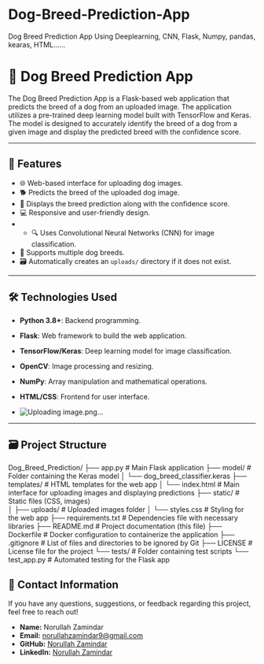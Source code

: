   # Dog-Breed-Prediction-App
Dog Breed Prediction App Using Deeplearning, CNN, Flask, Numpy, pandas, kearas, HTML......
# 🐾 Dog Breed Prediction App

The Dog Breed Prediction App is a Flask-based web application that predicts the breed of a dog from an uploaded image. The application utilizes a pre-trained deep learning model built with TensorFlow and Keras. The model is designed to accurately identify the breed of a dog from a given image and display the predicted breed with the confidence score.

---
                  
## 🚀 **Features**             
- 🌐 Web-based interface for uploading dog images.                                                                          
- 🐕 Predicts the breed of the uploaded dog image.                                            
- 🎯 Displays the breed prediction along with the confidence score.                                                                        
- 💻 Responsive and user-friendly design.                  
- - 🔍 Uses Convolutional Neural Networks (CNN) for image classification.                                                                                                                                                                                                                                                                                                                          
- 📝 Supports multiple dog breeds.                                                                                                                                                                                                                                                                                                                                                                                                                                                                                                                                                 
- 🗃️ Automatically creates an `uploads/` directory if it does not exist.                                                                                                                                                                                                                                                                                                                                                                                                                
                                                                                                                                                                             
---                                                                                                                                                                                                                                         
                                                                                                             
## 🛠️ **Technologies Used**                                                                                                                                                                                                                    
- **Python 3.8+**: Backend programming.                                                                                                                      
- **Flask**: Web framework to build the web application.                                                                                                                                                  
- **TensorFlow/Keras**: Deep learning model for image classification.                                                                                       
- **OpenCV**: Image processing and resizing.                                                        
- **NumPy**: Array manipulation and mathematical operations.
- **HTML/CSS**: Frontend for user interface.

- ![Uploading image.png…]()


---

## 🗃️ **Project Structure**
Dog_Breed_Prediction/
├── app.py               # Main Flask application
├── model/               # Folder containing the Keras model
│   └── dog_breed_classifier.keras
├── templates/           # HTML templates for the web app
│   └── index.html        # Main interface for uploading images and displaying predictions
├── static/              # Static files (CSS, images)                     
│   ├── uploads/         # Uploaded images folder
│   └── styles.css       # Styling for the web app
├── requirements.txt     # Dependencies file with necessary libraries
├── README.md            # Project documentation (this file)
├── Dockerfile           # Docker configuration to containerize the application
├── .gitignore           # List of files and directories to be ignored by Git
├── LICENSE              # License file for the project
└── tests/               # Folder containing test scripts
    └── test_app.py      # Automated testing for the Flask app


## 📧 **Contact Information**
If you have any questions, suggestions, or feedback regarding this project, feel free to reach out!

- **Name:** Norullah Zamindar
- **Email:** [norullahzamindar9@gmail.com](noorullahzamindar9@gmail.com)
- **GitHub:** [Norullah Zamindar]([https://github.com/Noorullah_Zamindar_007](https://github.com/Noorullah_Zamindar_007))
- **LinkedIn:** [Norullah Zamindar](www.linkedin.com/in/noorullah-zamindar-4975a328a)

